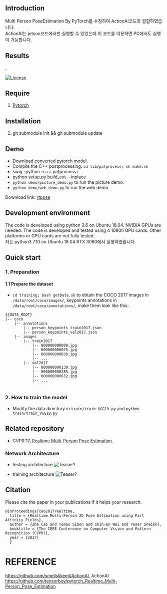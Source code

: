 ## Introduction
Multi Person PoseEstimation By PyTorch를 수정하여 ActionAI코드와 결합하였습니다.  
ActionAI는 jetson보드에서만 실행할 수 있었는데 이 코드를 이용하면 PC에서도 실행이 가능합니다.

## Results

.

[![License](https://img.shields.io/github/license/smellslikeml/ActionAI)](https://opensource.org/licenses/MIT) 

## Require
1. [Pytorch](http://pytorch.org/)

## Installation
1. git submodule init && git submodule update

## Demo
- Download [converted pytorch model](https://www.dropbox.com/s/ae071mfm2qoyc8v/pose_model.pth?dl=0).
- Compile the C++ postprocessing: `cd lib/pafprocess; sh make.sh` 
- swig -python -c++ pafprocess.i 
- python setup.py build_ext --inplace
- `python demo/picture_demo.py` to run the picture demo.
- `python demo/web_demo.py` to run the web demo.



Download link:
[rtpose](https://www.dropbox.com/s/ae071mfm2qoyc8v/pose_model.pth?dl=0)

## Development environment

The code is developed using python 3.6 on Ubuntu 18.04. NVIDIA GPUs are needed. The code is developed and tested using 4 1080ti GPU cards. Other platforms or GPU cards are not fully tested.   
저는 python3.7.10 on Ubuntu 18.04 RTX 3080에서 실행하였습니다. 

## Quick start

### 1. Preparation

#### 1.1 Prepare the dataset
- `cd training; bash getData.sh` to obtain the COCO 2017 images in `/data/root/coco/images/`, keypoints annotations in `/data/root/coco/annotations/`,
make them look like this:
```
${DATA_ROOT}
|-- coco
    |-- annotations
        |-- person_keypoints_train2017.json
        |-- person_keypoints_val2017.json
    |-- images
        |-- train2017
            |-- 000000000009.jpg
            |-- 000000000025.jpg
            |-- 000000000030.jpg
            |-- ... 
        |-- val2017
            |-- 000000000139.jpg
            |-- 000000000285.jpg
            |-- 000000000632.jpg
            |-- ... 
        

```

### 2. How to train the model
- Modify the data directory in `train/train_VGG19.py` and `python train/train_VGG19.py`

## Related repository
- CVPR'17, [Realtime Multi-Person Pose Estimation](https://github.com/ZheC/Realtime_Multi-Person_Pose_Estimation).

### Network Architecture
- testing architecture
![Teaser?](https://github.com/tensorboy/pytorch_Realtime_Multi-Person_Pose_Estimation/blob/master/readme/pose.png)

- training architecture
![Teaser?](https://github.com/tensorboy/pytorch_Realtime_Multi-Person_Pose_Estimation/blob/master/readme/training_structure.png)


## Citation
Please cite the paper in your publications if it helps your research: 

    @InProceedings{cao2017realtime,
      title = {Realtime Multi-Person 2D Pose Estimation using Part Affinity Fields},
      author = {Zhe Cao and Tomas Simon and Shih-En Wei and Yaser Sheikh},
      booktitle = {The IEEE Conference on Computer Vision and Pattern Recognition (CVPR)},
      year = {2017}
      }
# REFERENCE
https://github.com/smellslikeml/ActionAI, ActionAI   
https://github.com/tensorboy/pytorch_Realtime_Multi-Person_Pose_Estimation
